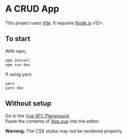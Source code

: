# A CRUD App

This project uses [Vite](https://vitejs.dev/). It requires [Node.js](https://nodejs.org) v12+.

## To start

With npm,
```shell
npm install
npm run dev
```

If using yarn,
```shell
yarn
yarn dev
```

## Without setup

Go to the [Vue SFC Playground](https://sfc.vuejs.org/).  
Paste the contents of [App.vue](src/App.vue) into the editor.

**Warning:** The CSS styles may not be rendered properly.
